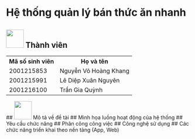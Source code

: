 # Hệ thống quản lý bán thức ăn nhanh
## <img src="https://hrchannels.com/Upload/news/20201215/13311297_Meet-the-Team-Team-Icon.png" width="48" height="50"/> Thành viên
<dev display="inline-table" vertical-align="middle">
<table align="center" vertical-align="middle">
        <tr>
            <th><b>Mã số sinh viên</b></th>
            <th><b>Họ và tên</b></th>
        </tr>
        <tr>
            <td>2001215853</td>
            <td>Nguyễn Võ Hoàng Khang</td>
        </tr>
        <tr>
            <td>2001215991</td>        
            <td>Lê Diệp Xuân Nguyên</td>
        </tr>
        <tr>
            <td>2001216100</td>        
            <td>Trần Gia Quỳnh</td>
        </tr>
</table>
</dev>
## <img src="https://png.pngtree.com/png-vector/20191030/ourlarge/pngtree-article-content-writing-paper-storytelling-write-icon-for-web-png-image_1927643.jpg" width="48" height="50"/> Mô tả về đề tài
## Minh họa luồng hoạt động của hệ thống
## Yêu cầu chức năng
## Phân công công việc
## Công nghệ sử dụng
## Các chức năng triển khai theo nền tảng (App, Web)

